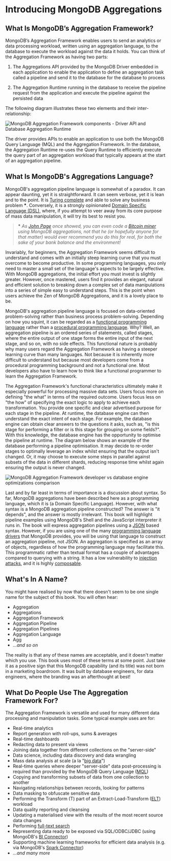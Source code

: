 # Introducing MongoDB Aggregations

## What Is MongoDB’s Aggregation Framework?

MongoDB’s Aggregation Framework enables users to send an analytics or data processing workload, written using an aggregation language, to the database to execute the workload against the data it holds. You can think of the Aggregation Framework as having two parts:

 1. The Aggregations API provided by the MongoDB Driver embedded in each application to enable the application to define an aggregation task called a pipeline and send it to the database for the database to process
 
 2. The Aggregation Runtime running in the database to receive the pipeline request from the application and execute the pipeline against the persisted data

The following diagram illustrates these two elements and their inter-relationship:

![MongoDB Aggregation Framework components - Driver API and Database Aggregation Runtime](./pics/aggregation-components.png)

The driver provides APIs to enable an application to use both the MongoDB Query Language (MQL) and the Aggregation Framework. In the database, the Aggregation Runtime re-uses the Query Runtime to efficiently execute the query part of an aggregation workload that typically appears at the start of an aggregation pipeline.


## What Is MongoDB's Aggregations Language?

MongoDB's aggregation pipeline language is somewhat of a paradox. It can appear daunting, yet it is straightforward. It can seem verbose, yet it is lean and to the point. It is [Turing complete](https://en.wikipedia.org/wiki/Turing_completeness) and able to solve any business problem __*__. Conversely, it is a strongly opinionated [Domain Specific Language (DSL)](https://en.wikipedia.org/wiki/Domain-specific_language), where, if you attempt to veer away from its core purpose of mass data manipulation, it will try its best to resist you.

> __*__ _As [John Page](http://ilearnasigoalong.blogspot.com/) once showed, you can even code a [Bitcoin miner](https://github.com/johnlpage/MongoAggMiner) using MongoDB aggregations, not that he (or hopefully anyone for that matter) would ever recommend you do this for real, for both the sake of your bank balance and the environment!_

Invariably, for beginners, the Aggregation Framework seems difficult to understand and comes with an initially steep learning curve that you must overcome to become productive. In some programming languages, you only need to master a small set of the language's aspects to be largely effective. With MongoDB aggregations, the initial effort you must invest is slightly greater. However, once mastered, users find it provides an elegant, natural and efficient solution to breaking down a complex set of data manipulations into a series of simple easy to understand steps. This is the point when users achieve the Zen of MongoDB Aggregations, and it is a lovely place to be.

MongoDB's aggregation pipeline language is focused on data-oriented problem-solving rather than business process problem-solving. Depending on how you squint, it can be regarded as a [functional programming language](https://en.wikipedia.org/wiki/Functional_programming) rather than a [procedural programming language](https://en.wikipedia.org/wiki/Procedural_programming). Why? Well, an aggregation pipeline is an ordered series of statements, called stages, where the entire output of one stage forms the entire input of the next stage, and so on, with no side effects. This functional nature is probably why many users regard the Aggregation Framework as having a steeper learning curve than many languages. Not because it is inherently more difficult to understand but because most developers come from a procedural programming background and not a functional one. Most developers also have to learn how to think like a functional programmer to learn the Aggregation Framework.

The Aggregation Framework's functional characteristics ultimately make it especially powerful for processing massive data sets. Users focus more on defining "the what" in terms of the required outcome. Users focus less on "the how" of specifying the exact logic to apply to achieve each transformation. You provide one specific and clear advertised purpose for each stage in the pipeline. At runtime, the database engine can then understand the exact intent of each stage. For example, the database engine can obtain clear answers to the questions it asks, such as, "is this stage for performing a filter or is this stage for grouping on some fields?". With this knowledge, the database engine has the opportunity to optimise the pipeline at runtime. The diagram below shows an example of the database performing a pipeline optimisation. It may decide to re-order stages to optimally leverage an index whilst ensuring that the output isn't changed. Or, it may choose to execute some steps in parallel against subsets of the data in different shards, reducing response time whilst again ensuring the output is never changed.

![MongoDB Aggregation Framework developer vs database engine optimizations comparison](./pics/optimise.png)

Last and by far least in terms of importance is a discussion about syntax. So far, MongoDB aggregations have been described here as a programming language, which it is (a Domain Specific Language). However, with what syntax is a MongoDB aggregation pipeline constructed? The answer is "it depends", and the answer is mostly irrelevant. This book will highlight pipeline examples using MongoDB's Shell and the JavaScript interpreter it runs in. The book will express aggregation pipelines using a [JSON](https://en.wikipedia.org/wiki/JSON) based syntax. However, if you are using one of the many [programming language drivers](https://docs.mongodb.com/drivers/) that MongoDB provides, you will be using that language to construct an aggregation pipeline, not JSON. An aggregation is specified as an array of objects, regardless of how the programming language may facilitate this. This programmatic rather than textual format has a couple of advantages compared to querying with a string. It has a low vulnerability to [injection attacks](https://en.wikipedia.org/wiki/SQL_injection), and it is highly [composable](https://en.wikipedia.org/wiki/Composability).


## What's In A Name?

You might have realised by now that there doesn't seem to be one single name for the subject of this book. You will often hear:

* Aggregation
* Aggregations
* Aggregation Framework
* Aggregation Pipeline
* Aggregation Pipelines
* Aggregation Language
* Agg
* _...and so on_

The reality is that any of these names are acceptable, and it doesn't matter which you use. This book uses most of these terms at some point. Just take it as a positive sign that this MongoDB capability (and its title) was not born in a marketing boardroom. It was built by database engineers, for data engineers, where the branding was an afterthought at best!


## What Do People Use The Aggregation Framework For?

The Aggregation Framework is versatile and used for many different data processing and manipulation tasks. Some typical example uses are for:

* Real-time analytics
* Report generation with roll-ups, sums & averages
* Real-time dashboards
* Redacting data to present via views
* Joining data together from different collections on the "server-side"
* Data science, including data discovery and data wrangling
* Mass data analysis at scale (a la "[big data](https://en.wikipedia.org/wiki/Big_data)")
* Real-time queries where deeper "server-side" data post-processing is required than provided by the MongoDB Query Language ([MQL](https://docs.mongodb.com/manual/crud/))
* Copying and transforming subsets of data from one collection to another
* Navigating relationships between records, looking for patterns
* Data masking to obfuscate sensitive data
* Performing the Transform (T) part of an Extract-Load-Transform ([ELT](https://en.wikipedia.org/wiki/Extract,_load,_transform)) workload
* Data quality reporting and cleansing
* Updating a materialised view with the results of the most recent source data changes
* Performing [full-text search](https://www.mongodb.com/docs/atlas/atlas-search/)
* Representing data ready to be exposed via SQL/ODBC/JDBC (using MongoDB's [BI Connector](https://docs.mongodb.com/bi-connector/))
* Supporting machine learning frameworks for efficient data analysis (e.g. via MongoDB's [Spark Connector](https://docs.mongodb.com/spark-connector))
* _...and many more_

